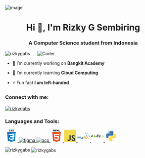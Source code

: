 ![image](https://github.com/RizkyGabS/RizkyGabS/assets/91860792/b50766f4-6105-4bef-8a8b-55ac98fe03de)
<h1 align="center">Hi 👋, I'm Rizky G Sembiring</h1>
<h3 align="center">A Computer Science student from Indonesia</h3>
<img align="right" alt="Coder" width="400" src="https://www.sarvika.com/wp-content/uploads/2021/03/Backend-Developer-Python-GIF-Dribble.gif">

<p align="left"> <img src="https://komarev.com/ghpvc/?username=rizkygabs&label=Profile%20views&color=0e75b6&style=flat" alt="rizkygabs" /> </p>

- 🔭 I’m currently working on **Bangkit Academy**

- 🌱 I’m currently learning **Cloud Computing**

- ⚡ Fun fact **I am left-handed**

<h3 align="left">Connect with me:</h3>
<p align="left">
<a href="https://linkedin.com/in/rizkygabs" target="blank"><img align="center" src="https://raw.githubusercontent.com/rahuldkjain/github-profile-readme-generator/master/src/images/icons/Social/linked-in-alt.svg" alt="rizkygabs" height="30" width="40" /></a>
</p>

<h3 align="left">Languages and Tools:</h3>
<p align="left"> <a href="https://www.w3schools.com/css/" target="_blank" rel="noreferrer"> <img src="https://raw.githubusercontent.com/devicons/devicon/master/icons/css3/css3-original-wordmark.svg" alt="css3" width="40" height="40"/> </a> <a href="https://www.figma.com/" target="_blank" rel="noreferrer"> <img src="https://www.vectorlogo.zone/logos/figma/figma-icon.svg" alt="figma" width="40" height="40"/> </a> <a href="https://cloud.google.com" target="_blank" rel="noreferrer"> <img src="https://www.vectorlogo.zone/logos/google_cloud/google_cloud-icon.svg" alt="gcp" width="40" height="40"/> </a> <a href="https://www.w3.org/html/" target="_blank" rel="noreferrer"> <img src="https://raw.githubusercontent.com/devicons/devicon/master/icons/html5/html5-original-wordmark.svg" alt="html5" width="40" height="40"/> </a> <a href="https://developer.mozilla.org/en-US/docs/Web/JavaScript" target="_blank" rel="noreferrer"> <img src="https://raw.githubusercontent.com/devicons/devicon/master/icons/javascript/javascript-original.svg" alt="javascript" width="40" height="40"/> </a> <a href="https://www.mysql.com/" target="_blank" rel="noreferrer"> <img src="https://raw.githubusercontent.com/devicons/devicon/master/icons/mysql/mysql-original-wordmark.svg" alt="mysql" width="40" height="40"/> </a> <a href="https://nodejs.org" target="_blank" rel="noreferrer"> <img src="https://raw.githubusercontent.com/devicons/devicon/master/icons/nodejs/nodejs-original-wordmark.svg" alt="nodejs" width="40" height="40"/> </a> <a href="https://www.python.org" target="_blank" rel="noreferrer"> <img src="https://raw.githubusercontent.com/devicons/devicon/master/icons/python/python-original.svg" alt="python" width="40" height="40"/> </a> </p>

<p><img align="left" src="https://github-readme-stats.vercel.app/api/top-langs?username=rizkygabs&show_icons=true&locale=en&layout=compact" alt="rizkygabs" /></p>

<p>&nbsp;<img align="center" src="https://github-readme-stats.vercel.app/api?username=rizkygabs&show_icons=true&locale=en" alt="rizkygabs" /></p>
